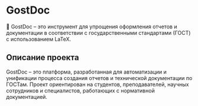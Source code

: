 # GostDoc

📄 GostDoc – это инструмент для упрощения оформления отчетов и документации в соответствии с государственными стандартами (ГОСТ) с использованием LaTeX.

## Описание проекта
GostDoc – это платформа, разработанная для автоматизации и унификации процесса создания отчетов и технической документации по ГОСТам. Проект ориентирован на студентов, преподавателей, научных сотрудников и специалистов, работающих с нормативной документацией.
